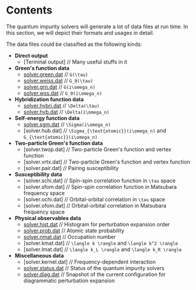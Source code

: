 # Contents

The quantum impurity solvers will generate a lot of data files at run time. In this section, we will depict their formats and usages in detail.

The data files could be classified as the following kinds:

* **Direct output**
    * [Terminal output] // Many useful stuffs in it
* **Green's function data**
    * [solver.green.dat](out_green.md) // ``G(\tau)``
    * [solver.weiss.dat](out_weiss.md) // ``G_0(\tau)``
    * [solver.grn.dat](out_grn.md) // ``G(i\omega_n)``
    * [solver.wss.dat](out_wss.md) // ``G_0(i\omega_n)``
* **Hybridization function data**
    * [solver.hybri.dat](out_hybri.md) // ``\Delta(\tau)``
    * [solver.hyb.dat](out_hyb.md) // ``\Delta(i\omega_n)``
* **Self-energy function data**
    * [solver.sgm.dat](out_sgm.md) // ``\Sigma(i\omega_n)``
    * [solver.hub.dat] // ``\Sigma_{\text{atomic}}(i\omega_n)`` and ``G_{\text{atomic}}(i\omega_n)``
* **Two-particle Green's function data**
    * [solver.twop.dat] // Two-particle Green's function and vertex function
    * [solver.vrtx.dat] // Two-particle Green's function and vertex function
    * [solver.pair.dat] // Pairing susceptibility
* **Susceptibility data**
    * [solver.schi.dat] // Spin-spin correlation function in ``\tau`` space
    * [solver.sfom.dat] // Spin-spin correlation function in Matsubara frequency space
    * [solver.ochi.dat] // Orbital-orbital correlation in ``\tau`` space
    * [solver.ofom.dat] // Orbital-orbital correlation in Matsubara frequency space
* **Physical observables data**
    * [solver.hist.dat](out_hist.md) // Histogram for perturbation expansion order
    * [solver.prob.dat](out_prob.md) // Atomic state probability
    * [solver.nmat.dat](out_nmat.md) // Occupation number
    * [solver.kmat.dat] // ``\langle k \rangle`` and ``\langle k^2 \rangle``
    * [solver.lmat.dat] // ``\langle k_L \rangle`` and ``\langle k_R \rangle``
* **Miscellaneous data**
    * [solver.kernel.dat] // Frequency-dependent interaction
    * [solver.status.dat](out_stat.md) // Status of the quantum impurity solvers
    * [solver.diag.dat](out_diag.md) // Snapshot of the current configuration for diagrammatic perturbation expansion
